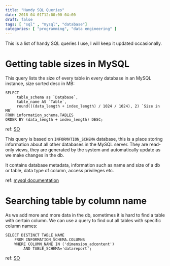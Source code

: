 ```yaml
---
title: "Handy SQL Queries"
date: 2018-04-01T12:00:00-04:00
draft: false
tags: [ "sql" , "mysql", "database"]
categories: [ "programming", "data engineering" ]
---
```


This is a list of handy SQL queries I use, I will keep it updated occasionally.

# **Getting table sizes in MySQL**

This query lists the size of every table in every database in an MySQL instance, size sorted desc in MB:

```mysql
SELECT 
     table_schema as `Database`, 
     table_name AS `Table`, 
     round(((data_length + index_length) / 1024 / 1024), 2) `Size in MB` 
FROM information_schema.TABLES 
ORDER BY (data_length + index_length) DESC;	
```

ref: [SO](https://stackoverflow.com/questions/9620198/how-to-get-the-sizes-of-the-tables-of-a-mysql-database)

This query is based on `INFORMATION_SCHEMA` database, this is a place storing information about all other databases in the MySQL server. They are read-only views, they are generated by the system and automatically update as we make changes in the db. 

It contains database metadata, information such as name and size of a db or table, data type of column, access privileges etc.

ref: [mysql documentation](https://dev.mysql.com/doc/refman/5.7/en/information-schema.html)

# **Searching table by column name**

As we add more and more data in the db, sometimes it is hard to find a table with certain column. We can use a query to find out all tables with specific column names:

```mysql
SELECT DISTINCT TABLE_NAME 
    FROM INFORMATION_SCHEMA.COLUMNS
    WHERE COLUMN_NAME IN ('dimension_adcontent')
        AND TABLE_SCHEMA='datareport';
```

ref: [SO](https://stackoverflow.com/questions/193780/how-to-find-all-the-tables-in-mysql-with-specific-column-names-in-them)

